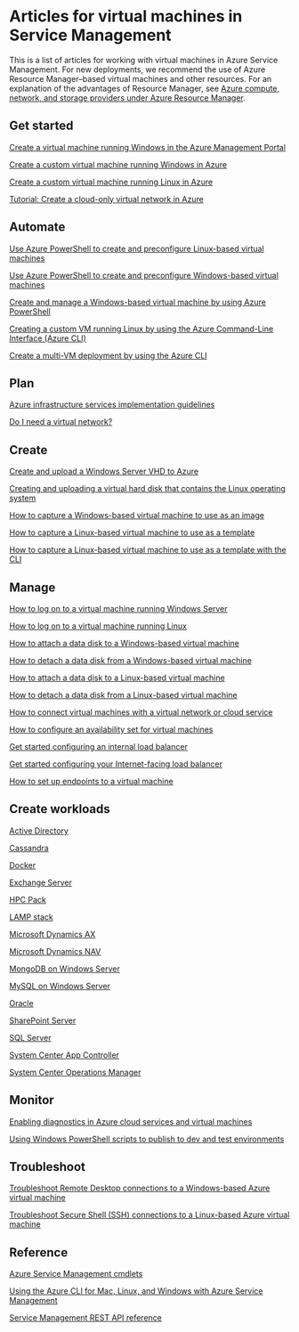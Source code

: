 <properties
	pageTitle="Articles for Virtual Machines in Service Management | Windows Azure"
	description="This article lists resources to help you create and manage virtual machines in Azure Service Management."
	services="virtual-machines"
	documentationCenter=""
	authors="dlepow"
	manager="timlt"
	editor=""
	tags="azure-service-management"/>

<tags
	ms.service="virtual-machines"
	ms.date="10/07/2015"
	wacn.date=""/>

# Articles for virtual machines in Service Management
This is a list of articles for working with virtual machines in Azure Service Management. For new deployments, we recommend the use of Azure Resource Manager–based virtual machines and other resources. For an explanation of the advantages of Resource Manager, see [Azure compute, network, and storage providers under Azure Resource Manager](/documentation/articles/virtual-machines-azurerm-versus-azuresm).

## Get started

[Create a virtual machine running Windows in the Azure Management Portal](/documentation/articles/virtual-machines-windows-tutorial-classic-portal)

[Create a custom virtual machine running Windows in Azure](/documentation/articles/virtual-machines-windows-create-custom)

[Create a custom virtual machine running Linux in Azure](/documentation/articles/virtual-machines-linux-create-custom)

[Tutorial: Create a cloud-only virtual network in Azure](/documentation/articles/create-virtual-network)

## Automate

[Use Azure PowerShell to create and preconfigure Linux-based virtual machines](/documentation/articles/virtual-machines-ps-create-preconfigure-linux-vms)

[Use Azure PowerShell to create and preconfigure Windows-based virtual machines](/documentation/articles/virtual-machines-ps-create-preconfigure-windows-vms)

[Create and manage a Windows-based virtual machine by using Azure PowerShell](/documentation/articles/virtual-machines-create-windows-powershell-service-manager)

[Creating a custom VM running Linux by using the Azure Command-Line Interface (Azure CLI)](/documentation/articles/virtual-machines-linux-create-custom)

[Create a multi-VM deployment by using the Azure CLI](/documentation/articles/virtual-machines-create-multi-vm-deployment-xplat-cli-install)

## Plan

[Azure infrastructure services implementation guidelines](/documentation/articles/virtual-machines-infrastructure-services-implementation-guidelines)

[Do I need a virtual network?](/documentation/articles/virtual-networks-overview)

## Create

[Create and upload a Windows Server VHD to Azure](/documentation/articles/virtual-machines-create-upload-vhd-windows-server)

[Creating and uploading a virtual hard disk that contains the Linux operating system](/documentation/articles/virtual-machines-linux-create-upload-vhd)

[How to capture a Windows-based virtual machine to use as an image](/documentation/articles/virtual-machines-capture-image-windows-server)


[How to capture a Linux-based virtual machine to use as a template](/documentation/articles/virtual-machines-linux-capture-image)

[How to capture a Linux-based virtual machine to use as a template with the CLI](/documentation/articles/virtual-machines-vm-capture-image-cli)


## Manage

[How to log on to a virtual machine running Windows Server](/documentation/articles/virtual-machines-log-on-windows-server)

[How to log on to a virtual machine running Linux](/documentation/articles/virtual-machines-linux-how-to-log-on)

[How to attach a data disk to a Windows-based virtual machine](/documentation/articles/storage-windows-attach-disk)

[How to detach a data disk from a Windows-based virtual machine](/documentation/articles/storage-windows-detach-disk)

[How to attach a data disk to a Linux-based virtual machine](/documentation/articles/virtual-machines-linux-how-to-attach-disk)

[How to detach a data disk from a Linux-based virtual machine](/documentation/articles/virtual-machines-linux-how-to-detach-disk)

[How to connect virtual machines with a virtual network or cloud service](/documentation/articles/cloud-services-connect-virtual-machine)

[How to configure an availability set for virtual machines](/documentation/articles/virtual-machines-how-to-configure-availability)

[Get started configuring an internal load balancer](/documentation/articles/load-balancer-internal-getstarted)

[Get started configuring your Internet-facing load balancer](/documentation/articles/load-balancer-internet-getstarted)

[How to set up endpoints to a virtual machine](/documentation/articles/virtual-machines-set-up-endpoints)

## Create workloads

[Active Directory](/documentation/articles/active-directory-new-forest-virtual-machine)

<!-- [BizTalk Server](https://msdn.microsoft.com/zh-cn/library/azure/jj248689) -->

[Cassandra](/documentation/articles/virtual-machines-linux-nodejs-running-cassandra)

[Docker](/documentation/articles/virtual-machines-docker-with-xplat-cli-install)

[Exchange Server](https://technet.microsoft.com/zh-cn/library/jj619301.aspx)

[HPC Pack](/documentation/articles/virtual-machines-hpcpack-cluster-options)

[LAMP stack](/documentation/articles/virtual-machines-linux-install-lamp-stack)

<!-- [Message Queuing (MSMQ)](https://msdn.microsoft.com/zh-cn/library/azure/dn529082.aspx) -->

[Microsoft Dynamics AX](https://technet.microsoft.com/zh-cn/library/dn741581.aspx)

[Microsoft Dynamics NAV](https://msdn.microsoft.com/zh-cn/library/azure/dn168977.aspx)

[MongoDB on Windows Server](/documentation/articles/virtual-machines-install-mongodb-windows-server)

[MySQL on Windows Server](/documentation/articles/virtual-machines-mysql-windows-server-2008r2)

[Oracle](/documentation/articles/virtual-machines-oracle-azure-virtual-machines)

<!-- [SAP](https://msdn.microsoft.com/zh-cn/library/azure/dn745892.aspx) -->

[SharePoint Server](/documentation/articles/virtual-machines-workload-intranet-sharepoint-farm)

[SQL Server](/documentation/articles/virtual-machines-sql-server-infrastructure-services)

[System Center App Controller](https://technet.microsoft.com/zh-cn/library/dn249764.aspx)

[System Center Operations Manager](https://technet.microsoft.com/zh-cn/library/dn249696.aspx#BKMK_Azure)

<!-- [Team Foundation Server](https://msdn.microsoft.com/zh-cn/library/azure/dn769056.aspx) -->

<!-- [Windows Server Essentials Experience](https://msdn.microsoft.com/zh-cn/library/azure/dn520827.aspx) -->

## Monitor

[Enabling diagnostics in Azure cloud services and virtual machines](/documentation/articles/cloud-services-dotnet-diagnostics)

<!-- [Debugging a cloud service or virtual machine in Visual Studio](https://msdn.microsoft.com/zh-cn/library/azure/ff683670.aspx) -->

[Using Windows PowerShell scripts to publish to dev and test environments](https://msdn.microsoft.com/zh-cn/library/azure/dn642480.aspx)

## Troubleshoot

[Troubleshoot Remote Desktop connections to a Windows-based Azure virtual machine](/documentation/articles/virtual-machines-troubleshoot-remote-desktop-connections)

[Troubleshoot Secure Shell (SSH) connections to a Linux-based Azure virtual machine](/documentation/articles/virtual-machines-troubleshoot-ssh-connections)

## Reference

[Azure Service Management cmdlets](https://msdn.microsoft.com/zh-cn/library/azure/dn708504.aspx)

[Using the Azure CLI for Mac, Linux, and Windows with Azure Service Management](/documentation/articles/virtual-machines-command-line-tools)

[Service Management REST API reference](https://msdn.microsoft.com/zh-cn/library/azure/ee460799.aspx)
